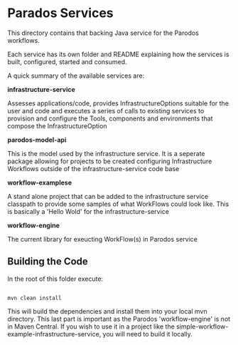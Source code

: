 # Parados Services

This directory contains that backing Java service for the Parodos workflows.

Each service has its own folder and README explaining how the services is built, configured, started and consumed.

A quick summary of the available services are:

**infrastructure-service**

Assesses applications/code, provides InfrastructureOptions suitable for the user and code and executes a series of calls to existing services to provision and configure the Tools, components and environments that compose the InfrastructureOption

**parodos-model-api**

This is the model used by the infrastructure service. It is a seperate package allowing for projects to be created configuring Infrastructure Workflows outside of the infrastructure-service code base

**workflow-examplese**

A stand alone project that can be added to the infrastructure service classpath to provide some samples of what WorkFlows could look like. This is basically a 'Hello Wold' for the infrastructure-service

**workflow-engine**

The current library for exeucting WorkFlow(s) in Parodos service


## Building the Code

In the root of this folder execute:

```shell

mvn clean install

```

This will build the dependencies and install them into your local mvn directory. This last part is important as the Parodos 'workflow-engine' is not in Maven Central. If you wish to use it in a project like the simple-workflow-example-infrastructure-service, you will need to build it locally.
